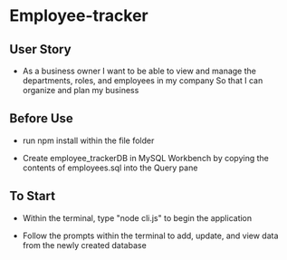 # Employee-tracker

## User Story
* As a business owner
I want to be able to view and manage the departments, roles, and employees in my company
So that I can organize and plan my business

## Before Use
* run npm install within the file folder

* Create employee_trackerDB in MySQL Workbench by copying the contents of employees.sql into the Query pane

## To Start 
* Within the terminal, type "node cli.js" to begin the application

* Follow the prompts within the terminal to add, update, and view data from the newly created database
